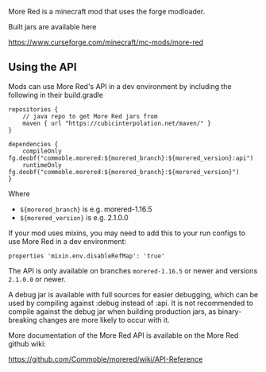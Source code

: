 More Red is a minecraft mod that uses the forge modloader.

Built jars are available here

https://www.curseforge.com/minecraft/mc-mods/more-red


## Using the API

Mods can use More Red's API in a dev environment by including the following in their build.gradle

```
repositories {
	// java repo to get More Red jars from
	maven { url "https://cubicinterpolation.net/maven/" }
}

dependencies {
	compileOnly fg.deobf("commoble.morered:${morered_branch}:${morered_version}:api")
	runtimeOnly fg.deobf("commoble.morered:${morered_branch}:${morered_version}")
}
```

Where
* `${morered_branch}` is e.g. morered-1.16.5
* `${morered_version}` is e.g. 2.1.0.0

If your mod uses mixins, you may need to add this to your run configs to use More Red in a dev environment:

`properties 'mixin.env.disableRefMap': 'true'`

The API is only available on branches `morered-1.16.5` or newer and versions `2.1.0.0` or newer.

A debug jar is available with full sources for easier debugging, which can be used by compiling against :debug instead of :api. It is not recommended to compile against the debug jar when building production jars, as binary-breaking changes are more likely to occur with it.

More documentation of the More Red API is available on the More Red github wiki:

https://github.com/Commoble/morered/wiki/API-Reference
